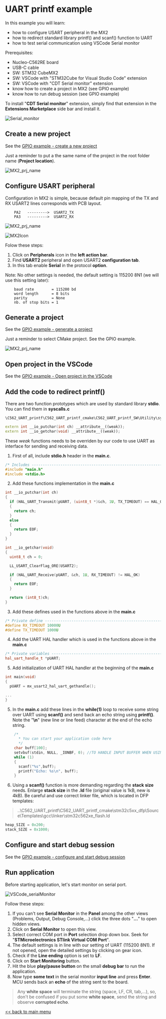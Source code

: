 # UART printf example
In this example you will learn:
- how to configure USART peripheral in the MX2
- how to redirect standard library printf() and scanf() function to UART
- how to test serial communication using VSCode Serial monitor

Prerequisites:
- Nucleo-C562RE board
- USB-C cable
- SW: STM32 CubeMX2
- SW: VSCode with "STM32Cube for Visual Studio Code" extension
- SW: VSCode with "CDT Serial monitor" extension
- know how to create a project in MX2 (see GPIO example)
- know how to run debug session (see GPIO example)

To install "**CDT Serial monitor**" extension, simply find that extension in the **Extensions Marketplace** side bar and install it.

![Serial_monitor](imgs/Serial_monitor.png)

## Create a new project

See the [GPIO example - create a new project](../C562_GPIO_test/readme.md#create-a-new-project)

Just a reminder to put a the same name of the project in the root folder name (**Project location**).

![MX2_prj_name](imgs/MX2_prj_name.png)

## Configure USART peripheral

Configuration in MX2 is simple, because default pin mapping of the TX and RX USART2 lines corresponds with PCB layout.

```
    PA2   --------->  USART2_TX
    PA3   --------->  USART2_RX
```

![MX2_prj_name](imgs/USART2_pins.png)

![MX2Icon](imgs/MX2_USART2_cfg.gif)

Folow these steps:
1. Click on **Peripherals** icon in the **left action bar**.
2. Find **USART2** peripheral and open USART2 **configuration tab**.
3. In this tab enable **Serial** in the protocol **option**.

Note: No other settings is needed, the default setting is 115200 8N1 (we will use this setting later):

```
    baud rate        = 115200 bd 
    word length      = 8 bits
    parity           = None
    nb. of stop bits = 1
```

## Generate a project

See the [GPIO example - generate a project](../C562_GPIO_test/readme.md#generate-a-project)

Just a reminder to select CMake project. See the GPIO example.

![MX2_prj_name](imgs/MX2_CMake.png)

## Open project in the VSCode

See the [GPIO example - Open project in the VSCode](../C562_GPIO_test/readme.md#open-project-in-the-vscode)

## Add the code to redirect printf()

There are two function prototypes which are used by standard library **stdio**. You can find them in **syscalls.c**
```
\C562_UART_printf\C562_UART_printf_cmake\C562_UART_printf_SW\Utility\syscalls.c
```
```cpp
extern int __io_putchar(int ch) __attribute__((weak));
extern int __io_getchar(void) __attribute__((weak));
```
These *weak* functions needs to be overriden by our code to use UART as interface for sending and receiving data.

1. First of all, include **stdio.h** header in the **main.c**.

```cpp
/* Includes ------------------------------------------------------------------*/
#include "main.h"
#include <stdio.h>
```

2. Add these functions implementation in the **main.c**

```cpp
int __io_putchar(int ch)
{
  if (HAL_UART_Transmit(pUART, (uint8_t *)&ch, 1U, TX_TIMEOUT) == HAL_OK)
  {
    return ch;
  }
  else
  {
    return EOF;
  }
} 

int __io_getchar(void) 
{
  uint8_t ch = 0;

  LL_USART_ClearFlag_ORE(USART2);

  if (HAL_UART_Receive(pUART, &ch, 1U, RX_TIMEOUT) != HAL_OK)
  {
    return EOF;
  }

  return (int8_t)ch;
}
```
3. Add these defines used in the functions above in the **main.c**

```cpp
/* Private define ------------------------------------------------------------*/
#define RX_TIMEOUT 10000U
#define TX_TIMEOUT 1000U
```
4. Add the UART HAL handler which is used in the functions above in the **main.c**

```cpp
/* Private variables ---------------------------------------------------------*/
hal_uart_handle_t *pUART;
```
5. Add initialization of UART HAL handler at the beginning of the **main.c**

```cpp
int main(void)
{
  pUART = mx_usart2_hal_uart_gethandle();

...
}
```

5.  In the **main.c** add these lines in the **while(1)** loop to receive some string over UART using **scanf()** and send back an echo string using **printf()**. Note the "**\n**" (new line or line feed) character at the end of the echo string.

```cpp
    /*
      * You can start your application code here
      */
    char buff[100];
    setvbuf(stdin, NULL, _IONBF, 0); //TO HANDLE INPUT BUFFER WHEN USING SCANF/COUT
    while (1) 
    {
      scanf("%s",buff);
      printf("Echo: %s\n", buff);
    }
```

6. Using a **scanf()** function is more demanding regarding the **stack size** needs. Enlarge **stack size** in the **.ld** file (original value is 1kB, new is 4kB). Be careful and use correct linker file, which is located in DFP templates:
> ..\C562_UART_printf\C562_UART_printf_cmake\stm32c5xx_dfp\Source\Templates\gcc\linker\stm32c562xe_flash.ld

```cpp
heap_SIZE = 0x200;
stack_SIZE = 0x1000;
```

## Configure and start debug session

See the [GPIO example - configure and start debug session](../C562_GPIO_test/readme.md#configure-and-start-debug-session)

## Run application

Before starting application, let's start monitor on serial port.

![VSCode_serialMonitor](imgs/VSCode_serialMonitor.gif)

Follow these steps:
1. If you can't see **Serial Monitor** in the **Panel** among the other views (Problems, Output, Debug Console,...) click the three dots "**...**" to open hidden views.
2. Click on **Serial Monitor** to open this view.
3. Select correct COM port in **Port** selection drop down box. Seek for "**STMicroelectronics STlink Virtual COM Port**".
4. The default settings is in line with our setting of UART (115200 8N1). If not opened, open the detailed settings by clicking on gear icon.
5. Check if the **Line ending** option is set to **LF**.
6. Click on **Start Monitoring** button.
7. Hit the blue **play/pause button** on the small **debug bar** to run the application. 
8. Now type **some text** in the serial monitor **input line** and press **Enter**. MCU sends back an **echo** of the string sent to the board. 

> Any **white space** will terminate the string (space, LF, CR, tab,...), so, don't be confused if you put some **white space**, send the string and observe **corrupted echo**.

[<< back to main menu](../README.md)